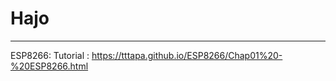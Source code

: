 # Hajo
------------------------
ESP8266: Tutorial : https://tttapa.github.io/ESP8266/Chap01%20-%20ESP8266.html
         
